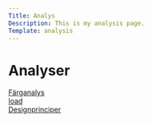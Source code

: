 ```yaml
---
Title: Analys
Description: This is my analysis page.
Template: analysis
---
```

<div class="landingpage">
<h1>Analyser</h1>
    <div>
     <a href="%base_url%?analysis/01_colors">Färganalys</a>
    </div>
    <div>
     <a href="%base_url%?analysis/02_load">load</a>
    </div>
    <div>
     <a href="%base_url%?analysis/01_colors">Designprinciper</a>
    </div>
</div>
